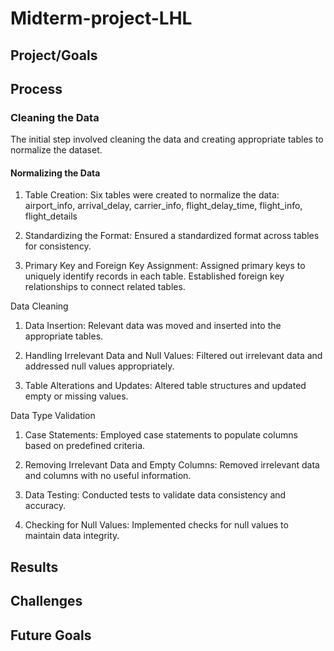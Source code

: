 # Midterm-project-LHL

## Project/Goals


## Process
### Cleaning the Data
The initial step involved cleaning the data and creating appropriate tables to normalize the dataset.

#### Normalizing the Data
1. Table Creation:
   Six tables were created to normalize the data:
   airport_info, arrival_delay, carrier_info, flight_delay_time, flight_info, flight_details

2. Standardizing the Format: Ensured a standardized format across tables for consistency.

3. Primary Key and Foreign Key Assignment:
   Assigned primary keys to uniquely identify records in each table.
   Established foreign key relationships to connect related tables.
   
Data Cleaning
1. Data Insertion:
   Relevant data was moved and inserted into the appropriate tables.
   
2. Handling Irrelevant Data and Null Values:
   Filtered out irrelevant data and addressed null values appropriately.
   
3. Table Alterations and Updates:
   Altered table structures and updated empty or missing values.
   
Data Type Validation
1. Case Statements:
   Employed case statements to populate columns based on predefined criteria.
   
2. Removing Irrelevant Data and Empty Columns:
   Removed irrelevant data and columns with no useful information.

3. Data Testing:
   Conducted tests to validate data consistency and accuracy.
   
4. Checking for Null Values:
   Implemented checks for null values to maintain data integrity.

## Results


## Challenges 


## Future Goals
